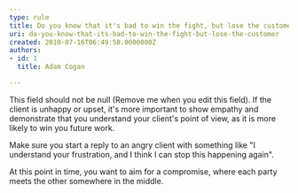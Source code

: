 ```yaml
---
type: rule
title: Do you know that it's bad to win the fight, but lose the customer?
uri: do-you-know-that-its-bad-to-win-the-fight-but-lose-the-customer
created: 2010-07-16T06:49:58.0000000Z
authors:
- id: 1
  title: Adam Cogan

---
```


 This field should not be null (Remove me when you edit this field). 
If the client is unhappy or upset, it's more important to show empathy and demonstrate that you understand your client's point of view, as it is more likely to win you future work.

Make sure you start a reply to an angry client with something like "I understand your frustration, and I think I can stop this happening again".

At this point in time, you want to aim for a compromise, where each party meets the other somewhere in the middle.


